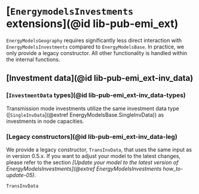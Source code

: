 # [`EnergymodelsInvestments` extensions](@id lib-pub-emi_ext)

`EnergyModelsGeography` requires significantly less direct interaction with `EnergyModelsInvestments` compared to `EnergyModelsBase`.
In practice, we only provide a legacy constructor.
All other functionality is handled within the internal functions.

## [Investment data](@id lib-pub-emi_ext-inv_data)

### [`InvestmentData` types](@id lib-pub-emi_ext-inv_data-types)

Transmission mode investments utilize the same investment data type ([`SingleInvData`](@extref EnergyModelsBase.SingleInvData)) as investments in node capacities.

### [Legacy constructors](@id lib-pub-emi_ext-inv_data-leg)

We provide a legacy constructor, `TransInvData`, that uses the same input as in version 0.5.x.
If you want to adjust your model to the latest changes, please refer to the section *[Update your model to the latest version of EnergyModelsInvestments](@extref EnergyModelsInvestments how_to-update-05)*.

```@docs
TransInvData
```
